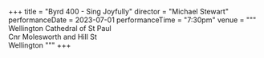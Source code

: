 +++
title = "Byrd 400 - Sing Joyfully"
director = "Michael Stewart"
performanceDate = 2023-07-01
performanceTime = "7:30pm"
venue = """
Wellington Cathedral of St Paul  
Cnr Molesworth and Hill St  
Wellington
"""
+++


